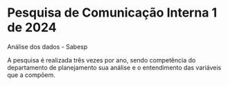 # Pesquisa de Comunicação Interna 1 de 2024
Análise dos dados - Sabesp

A pesquisa é realizada três vezes por ano, sendo competência do departamento de planejamento sua análise e o entendimento das variáveis que a compõem. 

